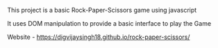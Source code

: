This project is a basic Rock-Paper-Scissors game using javascript

It uses DOM manipulation to provide a basic interface to play the Game

Website - https://digvijaysingh18.github.io/rock-paper-scissors/

